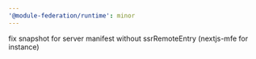 ```yaml
---
'@module-federation/runtime': minor
---
```


fix snapshot for server manifest without ssrRemoteEntry (nextjs-mfe for instance)
